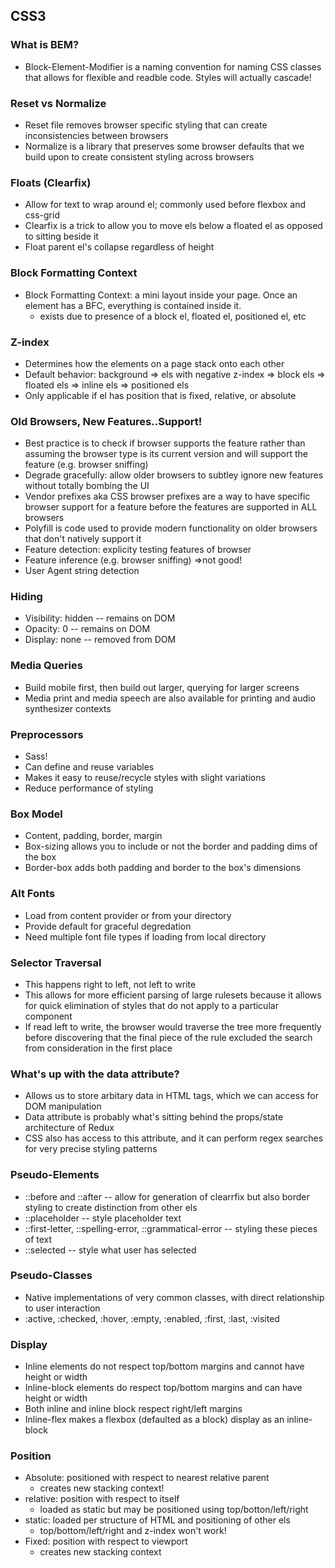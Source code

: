 ## CSS3

### What is BEM?
- Block-Element-Modifier is a naming convention for naming CSS classes that allows for flexible and readble code. Styles will actually cascade!

### Reset vs Normalize
- Reset file removes browser specific styling that can create inconsistencies between browsers
- Normalize is a library that preserves some browser defaults that we build upon to create consistent styling across browsers

### Floats (Clearfix)
- Allow for text to wrap around el; commonly used before flexbox and css-grid
- Clearfix is a trick to allow you to move els below a floated el as opposed to sitting beside it
- Float parent el's collapse regardless of height

### Block Formatting Context
- Block Formatting Context: a mini layout inside your page. Once an element has a BFC, everything is contained inside it. 
  - exists due to presence of a block el, floated el, positioned el, etc

### Z-index
- Determines how the elements on a page stack onto each other
- Default behavior: background => els with negative z-index => block els => floated els => inline els => positioned els
- Only applicable if el has position that is fixed, relative, or absolute

### Old Browsers, New Features..Support!
- Best practice is to check if browser supports the feature rather than assuming the browser type is its current version and will support the feature (e.g. browser sniffing)
- Degrade gracefully: allow older browsers to subtley ignore new features without totally bombing the UI
- Vendor prefixes aka CSS browser prefixes are a way to have specific browser support for a feature before the features are supported in ALL browsers
- Polyfill is code used to provide modern functionality on older browsers that don't natively support it
- Feature detection: explicity testing features of browser
 - Feature inference (e.g. browser sniffing) =>not good!
 - User Agent string detection



### Hiding
- Visibility: hidden -- remains on DOM
- Opacity: 0 -- remains on DOM
- Display: none -- removed from DOM

### Media Queries
- Build mobile first, then build out larger, querying for larger screens
- Media print and media speech are also available for printing and audio synthesizer contexts

### Preprocessors
- Sass!
 - Can define and reuse variables
 - Makes it easy to reuse/recycle styles with slight variations
 - Reduce performance of styling

 ### Box Model
 - Content, padding, border, margin
 - Box-sizing allows you to include or not the border and padding dims of the box
 - Border-box adds both padding and border to the box's dimensions


 ### Alt Fonts
 - Load from content provider or from your directory
 - Provide default for graceful degredation
 - Need multiple font file types if loading from local directory

 ### Selector Traversal
- This happens right to left, not left to write
- This allows for more efficient parsing of large rulesets because it allows for quick elimination of styles that do not apply to a particular component
- If read left to write, the browser would traverse the tree more frequently before discovering that the final piece of the rule excluded the search from consideration in the first place

### What's up with the data attribute?
- Allows us to store arbitary data in HTML tags, which we can access for DOM manipulation
- Data attribute is probably what's sitting behind the props/state architecture of Redux
- CSS also has access to this attribute, and it can perform regex searches for very precise styling patterns

### Pseudo-Elements
- ::before and ::after -- allow for generation of clearrfix but also border styling to create distinction from other els
- ::placeholder -- style placeholder text
- ::first-letter, ::spelling-error, ::grammatical-error -- styling these pieces of text
- ::selected -- style what user has selected

### Pseudo-Classes
- Native implementations of very common classes, with direct relationship to user interaction
- :active, :checked, :hover, :empty, :enabled, :first, :last, :visited

### Display
- Inline elements do not respect top/bottom margins and cannot have height or width
- Inline-block elements do respect top/bottom margins and can have height or width
- Both inline and inline block respect right/left margins
- Inline-flex makes a flexbox (defaulted as a block) display as an inline-block

### Position
- Absolute: positioned with respect to nearest relative parent
  - creates new stacking context!
- relative: position with respect to itself
  - loaded as static but may be positioned using top/botton/left/right
- static: loaded per structure of HTML and positioning of other els
  - top/bottom/left/right and z-index won't work!
- Fixed: position with respect to viewport
  - creates new stacking context
